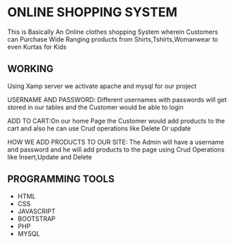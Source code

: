 
# ONLINE SHOPPING SYSTEM

This is Basically An Online clothes shopping System wherein Customers can Purchase Wide Ranging products from Shirts,Tshirts,Womanwear to even Kurtas for Kids


## WORKING 
Using Xamp server we activate apache and mysql for our project

USERNAME AND PASSWORD: Different usernames with passwords will get stored in our tables and the Customer would be able to login

ADD TO CART:On our home Page the Customer would add products to the cart and also he can use Crud operations like Delete Or update

HOW WE ADD PRODUCTS TO OUR SITE: The Admin will have a username and password and he will add products to the page using Crud Operations like Insert,Update and Delete 



## PROGRAMMING TOOLS

- HTML
- CSS
- JAVASCRIPT
- BOOTSTRAP
- PHP 
- MYSQL

